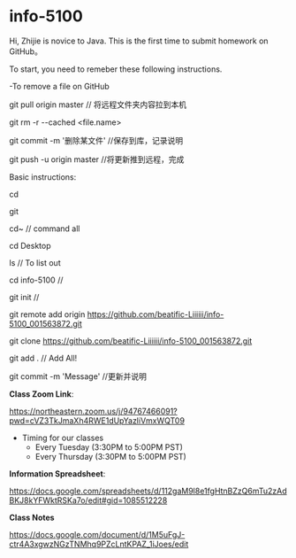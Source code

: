 # info-5100
Hi, Zhijie is novice to Java. This is the first time to submit homework on GitHub。

To start, you need to remeber these following instructions.



-To remove a file on GitHub

git pull origin master // 将远程文件夹内容拉到本机

git rm -r --cached <file.name>

git commit -m '删除某文件' //保存到库，记录说明

git push -u origin master  //将更新推到远程，完成



Basic instructions:

cd	

git	

cd~ // command all

cd Desktop

ls // To list out

cd info-5100 // 

git init //

git remote add origin https://github.com/beatific-Liiiiii/info-5100_001563872.git

git clone https://github.com/beatific-Liiiiii/info-5100_001563872.git



git add . // Add All!

git commit -m 'Message' //更新并说明



**Class Zoom Link**:

https://northeastern.zoom.us/j/94767466091?pwd=cVZ3TkJmaXh4RWE1dUpYazliVmxWQT09

- Timing for our classes
  - Every Tuesday (3:30PM to 5:00PM PST)
  - Every Thursday (3:30PM to 5:00PM PST)

**Information Spreadsheet**:

https://docs.google.com/spreadsheets/d/112gaM9l8e1fgHtnBZzQ6mTu2zAdBKJ8kYFWktRSKa7o/edit#gid=1085512228

**Class Notes**

https://docs.google.com/document/d/1M5uFgJ-ctr4A3xgwzNGzTNMhq9PZcLntKPAZ_1iJoes/edit

